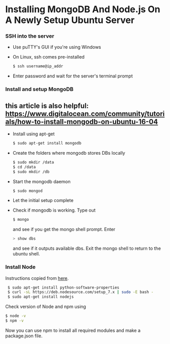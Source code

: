 # Installing MongoDB And Node.js On A Newly Setup Ubuntu Server

### SSH into the server

- Use puTTY's GUI if you're using Windows
- On Linux, ssh comes pre-installed

    ```sh
    $ ssh username@ip_addr
    ```
- Enter password and wait for the server's terminal prompt

### Install and setup MongoDB

## this article is also helpful: https://www.digitalocean.com/community/tutorials/how-to-install-mongodb-on-ubuntu-16-04

- Install using apt-get

    ```sh
    $ sudo apt-get install mongodb
    ```
- Create the folders where mongodb stores DBs locally

    ```sh
    $ sudo mkdir /data
    $ cd /data
    $ sudo mkdir /db
    ```
- Start the mongodb daemon
    ```sh
    $ sudo mongod
    ```
- Let the initial setup complete
- Check if mongodb is working. Type out 
    ```sh
    $ mongo
    ```
    and see if you get the mongo shell prompt. Enter 
    ```sh
    > show dbs
    ```
    and see if it outputs available dbs. Exit the mongo shell to return to the ubuntu shell.

### Install Node

Instructions copied from [here](https://tecadmin.net/install-latest-nodejs-npm-on-ubuntu/).

```sh
 $ sudo apt-get install python-software-properties
 $ curl -sL https://deb.nodesource.com/setup_7.x | sudo -E bash -
 $ sudo apt-get install nodejs
```

Check version of Node and npm using

```sh
$ node -v
$ npm -v
```

Now you can use npm to install all required modules and make a package.json file.
